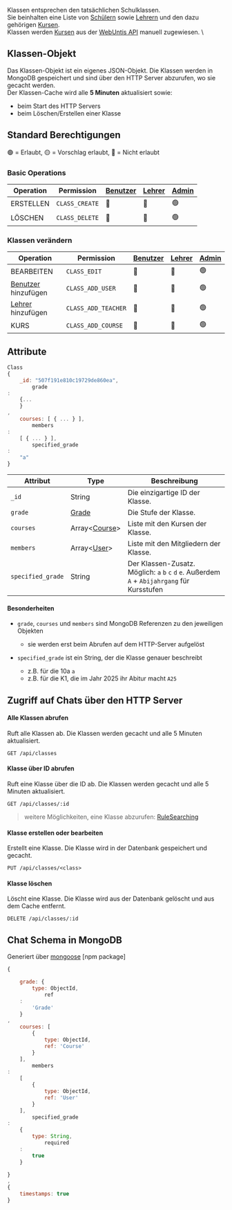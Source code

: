 Klassen entsprechen den tatsächlichen Schulklassen. \
Sie beinhalten eine Liste von [Schülern](https://github.com/Academi-fy/backend/wiki/User)
sowie [Lehrern](https://github.com/Academi-fy/backend/wiki/User) und den dazu
gehörigen [Kursen](https://github.com/Academi-fy/backend/wiki/Course). \
Klassen werden [Kursen](https://github.com/Academi-fy/backend/wiki/Course) aus
der [WebUntis API](https://help.untis.at/hc/de/articles/4886785534354-API-documentation-for-integration-partners)
manuell zugewiesen. \

## Klassen-Objekt

Das Klassen-Objekt ist ein eigenes JSON-Objekt. Die Klassen werden in MongoDB gespeichert und sind über den HTTP Server
abzurufen, wo sie gecacht werden. \
Der Klassen-Cache wird alle **5 Minuten** aktualisiert sowie:

- beim Start des HTTP Servers
- beim Löschen/Erstellen einer Klasse

## Standard Berechtigungen

🟢 = Erlaubt,
🟡 = Vorschlag erlaubt,
🔴 = Nicht erlaubt

### Basic Operations

| Operation | Permission     | [Benutzer](https://github.com/Academi-fy/backend/wiki/User) | [Lehrer](https://github.com/Academi-fy/backend/wiki/User) | [Admin](https://github.com/Academi-fy/backend/wiki/User) |
|-----------|----------------|-------------------------------------------------------------|-----------------------------------------------------------|----------------------------------------------------------|
| ERSTELLEN | `CLASS_CREATE` | 🔴                                                          | 🔴                                                        | 🟢                                                       |
| LÖSCHEN   | `CLASS_DELETE` | 🔴                                                          | 🔴                                                        | 🟢                                                       |

### Klassen verändern

| Operation                                                              | Permission          | [Benutzer](https://github.com/Academi-fy/backend/wiki/User) | [Lehrer](https://github.com/Academi-fy/backend/wiki/User) | [Admin](https://github.com/Academi-fy/backend/wiki/User) |
|------------------------------------------------------------------------|---------------------|-------------------------------------------------------------|-----------------------------------------------------------|----------------------------------------------------------|
| BEARBEITEN                                                             | `CLASS_EDIT`        | 🔴                                                          | 🔴                                                        | 🟢                                                       |
| [Benutzer](https://github.com/Academi-fy/backend/wiki/User) hinzufügen | `CLASS_ADD_USER`    | 🔴                                                          | 🔴                                                        | 🟢                                                       |
| [Lehrer](https://github.com/Academi-fy/backend/wiki/User) hinzufügen   | `CLASS_ADD_TEACHER` | 🔴                                                          | 🔴                                                        | 🟢                                                       |
| KURS                                                                   | `CLASS_ADD_COURSE`  | 🔴                                                          | 🔴                                                        | 🟢                                                       |

## Attribute

```javascript
Class
{
    _id: "507f191e810c19729de860ea",
        grade
:
    {...
    }
,
    courses: [ { ... } ],
        members
:
    [ { ... } ],
        specified_grade
:
    "a"
}
```

| Attribut          | Type                                                               | Beschreibung                                                                                  |
|-------------------|--------------------------------------------------------------------|-----------------------------------------------------------------------------------------------|
| `_id`             | String                                                             | Die einzigartige ID der Klasse.                                                               |
| `grade`           | [Grade](https://github.com/Academi-fy/backend/wiki/Grade)          | Die Stufe der Klasse.                                                                         |
| `courses`         | Array<[Course](https://github.com/Academi-fy/backend/wiki/Course)> | Liste mit den Kursen der Klasse.                                                              |
| `members`         | Array<[User](https://github.com/Academi-fy/backend/wiki/User)>     | Liste mit den Mitgliedern der Klasse.                                                         |
| `specified_grade` | String                                                             | Der Klassen-Zusatz. Möglich: `a` `b` `c` `d` `e`. Außerdem `A` + `Abijahrgang` für Kursstufen |

#### Besonderheiten

- `grade`, `courses` und `members` sind MongoDB Referenzen zu den jeweiligen Objekten
    - sie werden erst beim Abrufen auf dem HTTP-Server aufgelöst

- `specified_grade` ist ein String, der die Klasse genauer beschreibt
    - z.B. für die 10a `a`
    - z.B. für die K1, die im Jahr 2025 ihr Abitur macht `A25`

## Zugriff auf Chats über den HTTP Server

#### Alle Klassen abrufen

Ruft alle Klassen ab. Die Klassen werden gecacht und alle 5 Minuten aktualisiert.

``` http request
GET /api/classes
```

#### Klasse über ID abrufen

Ruft eine Klasse über die ID ab. Die Klassen werden gecacht und alle 5 Minuten aktualisiert.

``` http request
GET /api/classes/:id
```

> weitere Möglichkeiten, eine Klasse
> abzurufen: [RuleSearching](https://github.com/Academi-fy/backend/wiki/RuleSearching)

#### Klasse erstellen oder bearbeiten

Erstellt eine Klasse. Die Klasse wird in der Datenbank gespeichert und gecacht.

``` http request
PUT /api/classes/<class>
```

#### Klasse löschen

Löscht eine Klasse. Die Klasse wird aus der Datenbank gelöscht und aus dem Cache entfernt.

``` http request
DELETE /api/classes/:id
```

## Chat Schema in MongoDB

Generiert über [mongoose](https://mongoosejs.com/docs/guide.html) [npm package]

```javascript
{

    grade: {
        type: ObjectId,
            ref
    :
        'Grade'
    }
,
    courses: [
        {
            type: ObjectId,
            ref: 'Course'
        }
    ],
        members
:
    [
        {
            type: ObjectId,
            ref: 'User'
        }
    ],
        specified_grade
:
    {
        type: String,
            required
    :
        true
    }

}
,
{
    timestamps: true
}
```